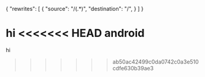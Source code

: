 {
  "rewrites": [
    { "source": "/(.*)", "destination": "/", }
  ]
}

hi 
<<<<<<< HEAD
android
=======
hi
>>>>>>> ab50ac42499c0da0742c0a3e510cdfe630b39ae3

